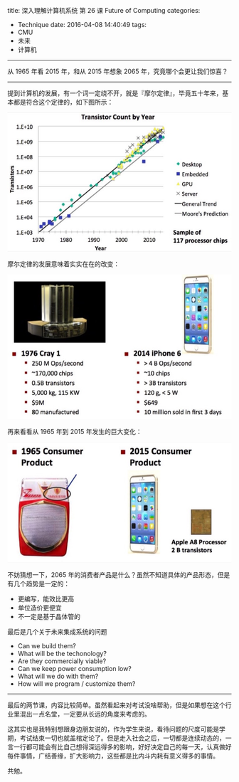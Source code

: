 title: 深入理解计算机系统 第 26 课 Future of Computing
categories:
- Technique
date: 2016-04-08 14:40:49
tags:
- CMU
- 未来
- 计算机
---

从 1965 年看 2015 年，和从 2015 年想象 2065 年，究竟哪个会更让我们惊喜？

<!-- more -->

---

提到计算机的发展，有一个词一定绕不开，就是『摩尔定律』，毕竟五十年来，基本都是符合这个定律的，如下图所示：

![Moore's Law: 50 Years](/images/14601480690552.jpg)

摩尔定律的发展意味着实实在在的改变：

![](/images/14601504905788.jpg)

再来看看从 1965 年到 2015 年发生的巨大变化：

![](/images/14601505812629.jpg)

不妨猜想一下，2065 年的消费者产品是什么？虽然不知道具体的产品形态，但是有几个趋势是一定的：

+ 更编写，能效比更高
+ 单位造价更便宜
+ 不一定是基于晶体管的

最后是几个关于未来集成系统的问题

+ Can we build them?
+ What will be the techonology?
+ Are they commercially viable?
+ Can we keep power consumption low?
+ What will we do with them?
+ How will we program / customize them?

---

最后的两节课，内容比较简单。虽然看起来对考试没啥帮助，但是如果想在这个行业里混出一点名堂，一定要从长远的角度来考虑的。

这其实也是我特别想跟身边朋友说的，作为学生来说，看待问题的尺度可能是学期，考试结束一切也就盖棺定论了。但是走入社会之后，一切都是连续动态的，一言一行都可能会有比自己想得深远得多的影响，好好决定自己的每一天，认真做好每件事情，广结善缘，扩大影响力，这些都是比内斗内耗有意义得多的事情。

共勉。


